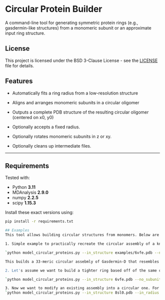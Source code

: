# Circular Protein Builder

A command-line tool for generating symmetric protein rings (e.g., gasdermin-like structures) from a monomeric subunit or an approximate input ring structure.


## License

This project is licensed under the BSD 3-Clause License - see the [LICENSE](LICENSE) file for details.


## Features

- Automatically fits a ring radius from a low-resolution structure
- Aligns and arranges monomeric subunits in a circular oligomer
- Outputs a complete PDB structure of the resulting circular oligomer (centered on x0, y0)

- Optionally accepts a fixed radius.
- Optionally rotates monomeric subunits in z or xy.
- Optionally cleans up intermediate files.

---

## Requirements

Tested with:

- Python **3.11**
- MDAnalysis **2.9.0**
- numpy **2.2.5**
- scipy **1.15.3**

Install these exact versions using:

```bash
pip install -r requirements.txt

## Examples
This tool allows building circular structures from monomers. Below are three examples of how this may be used:

1. Simple example to practically recreate the circular assembly of a known ring-shaped protein:

`python model_circular_proteins.py --in_structure examples/6vfe.pdb --no_subunits 33 --z_rotation 80`

This builds a 33-meric circular assebmly of Gasdermin-D that resembles the original 33-meric structure from which the monomer is taken (6VFE, cite). The radius is fitted from the original structure. The z_rotation is needed since the original chain A does not sit at 12 o'clock in the ring. Note that this z_rotation is not perfect and the resulting ring will slightly vary from the original. By design of the code it also assembles the ring from copies of chain A, whereas the original structure may vary between its subunits. 

2. Let's assume we want to build a tighter ring based off of the same original structure (6VFE). For a 15-meric Gasdermin-D strucuture we now need to specify a radius that is tighter - via trial and error 70Angstrom seems to fit well. 

`python model_circular_proteins.py --in_structure 6vfe.pdb --no_subunits 15 --z_rotation 80 --in_radius 70`

3. Now we want to modify an existing assembly into a circular one. For example a spiral gasdermin structure from Cryo-EM that we want to model as a planar assembly. For this we need to guess (or know from other methods) the number of subunits and radius we want the ring to have. Then we need to find the z and xy-rotations via trial and error. The xy_rotation is crucial here to preserve the hydrogen-bonding network of the $\beta$-sheet. 
`python model_circular_proteins.py --in_structure 8sl0.pdb --in_radius 175 --no_subunits 52 --z_rotation -80 --xy_rotation 78`

